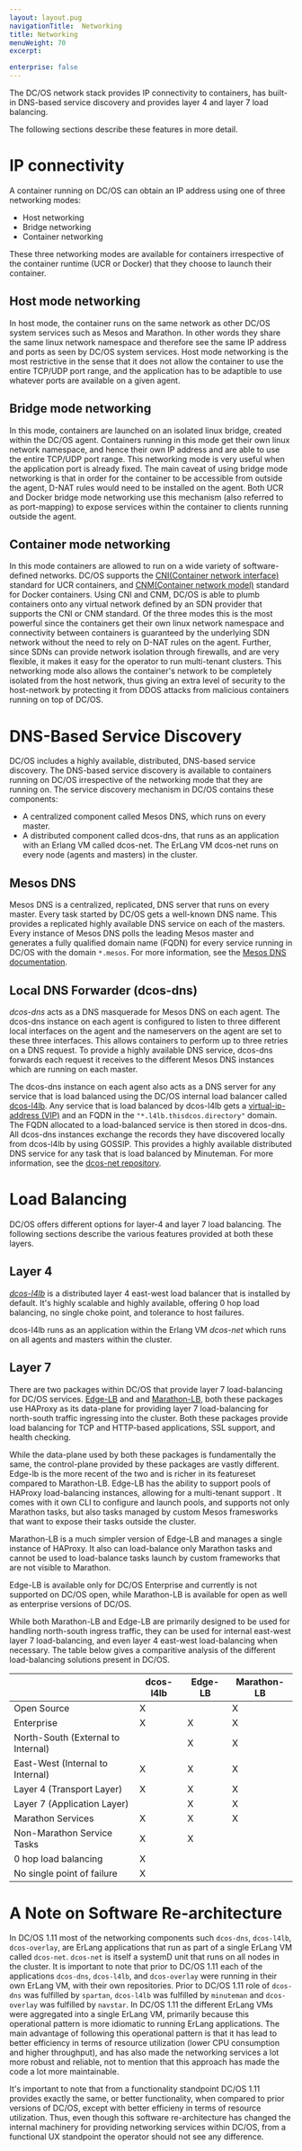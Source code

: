 ```yaml
---
layout: layout.pug
navigationTitle:  Networking
title: Networking
menuWeight: 70
excerpt:

enterprise: false
---
```


<!-- This source repo for this topic is https://github.com/dcos/dcos-docs -->


The DC/OS network stack provides IP connectivity to containers, has built-in DNS-based service discovery and provides layer 4 and layer 7 load balancing.

The following sections describe these features in more detail.

# IP connectivity
A container running on DC/OS can obtain an IP address using one of three networking modes:
* Host networking
* Bridge networking
* Container networking

These three networking modes are available for containers irrespective of the container runtime (UCR or Docker) that they choose to launch their container. 

## Host mode networking
In host mode, the container runs on the same network as other DC/OS system services such as Mesos and Marathon. In other words they share the same linux network namespace and therefore see the same IP address and ports as seen by DC/OS system services. Host mode networking is the most restrictive in the sense that it does not allow the container to use the entire TCP/UDP port range, and the application has to be adaptible to use whatever ports are available on a given agent. 

## Bridge mode networking
In this mode, containers are launched on an isolated linux bridge, created within the DC/OS agent. Containers running in this mode get their own linux network namespace, and hence their own IP address and are able to use the entire TCP/UDP port range. This networking mode is very useful when the application port is already fixed. The main caveat of using bridge mode networking is that in order for the container to be accessible from outside the agent, D-NAT rules would need to be installed on the agent. Both UCR and Docker bridge mode networking use this mechanism (also referred to as port-mapping) to expose services within the container to clients running outside the agent.

## Container mode networking
In this mode containers are allowed to run on a wide variety of software-defined networks. DC/OS supports the [CNI(Container network interface)](https://github.com/containernetworking/cni) standard for UCR containers, and [CNM(Container network model)](https://github.com/docker/libnetwork) standard for Docker containers. Using CNI and CNM, DC/OS is able to plumb containers onto any virtual network defined by an SDN provider that supports the CNI or CNM standard. Of the three modes this is the most powerful since the containers get their own linux network namespace and connectivity between containers is guaranteed by the underlying SDN network without the need to rely on D-NAT rules on the agent. Further, since SDNs can provide network isolation through firewalls, and are very flexible, it makes it easy for the operator to run multi-tenant clusters. This networking mode also allows the container's network to be completely isolated from the host network, thus giving an extra level of security to the host-network by protecting it from DDOS attacks from malicious containers running on top of DC/OS.

# DNS-Based Service Discovery
DC/OS includes a highly available, distributed, DNS-based service discovery. The DNS-based service discovery is available to containers running on DC/OS irrespective of the networking mode that they are running on. The service discovery mechanism in DC/OS contains these components:

- A centralized component called Mesos DNS, which runs on every master.
- A distributed component called dcos-dns, that runs as an application with an Erlang VM called dcos-net. The ErLang VM dcos-net runs on every node (agents and masters) in the cluster.

## Mesos DNS
Mesos DNS is a centralized, replicated, DNS server that runs on every master. Every task started by DC/OS gets a well-known DNS name. This provides a replicated highly available DNS service on each of the masters. Every instance of Mesos DNS polls the leading Mesos master and generates a fully qualified domain name (FQDN) for every service running in DC/OS with the domain `*.mesos`.  For more information, see the [Mesos DNS documentation](/pages/1.11/networking/DNS/mesos-dns/).

## Local DNS Forwarder (dcos-dns)
*dcos-dns* acts as a DNS masquerade for Mesos DNS on each agent. The dcos-dns instance on each agent is configured to listen to three different local interfaces on the agent and the nameservers on the agent are set to these three interfaces. This allows containers to perform up to three retries on a DNS request. To provide a highly available DNS service, dcos-dns forwards each request it receives to the different Mesos DNS instances which are running on each master.

The dcos-dns instance on each agent also acts as a DNS server for any service that is load balanced using the DC/OS internal load balancer called [dcos-l4lb](/pages/1.11/networking/load-balancing-vips/). Any service that is load balanced by dcos-l4lb gets a [virtual-ip-address (VIP)](/pages/1.11/networking/load-balancing-vips/virtual-ip-addresses/) and an FQDN in the `"*.l4lb.thisdcos.directory"` domain. The FQDN allocated to a load-balanced service is then stored in dcos-dns. All dcos-dns instances exchange the records they have discovered locally from dcos-l4lb by using GOSSIP. This provides a highly available distributed DNS service for any task that is load balanced by Minuteman. For more information, see the [dcos-net repository](https://github.com/dcos/dcos-net/blob/master/docs/dcos_dns.md).

# Load Balancing
DC/OS offers different options for layer-4 and layer 7 load balancing. The following sections describe the various features provided at both these layers.

## Layer 4
*[dcos-l4lb](/pages/1.11/networking/load-balancing-vips/)* is a distributed layer 4 east-west load balancer that is installed by default. 
It's highly scalable and highly available, offering 0 hop load balancing, no single choke point,
and tolerance to host failures. 

dcos-l4lb runs as an application within the Erlang VM *dcos-net* which runs on all agents and masters within the cluster.


## Layer 7
There are two packages within DC/OS that provide layer 7 load-balancing for DC/OS services. [Edge-LB](/pages/services/edge-lb) and and [Marathon-LB](/pages/services/marathon-lb), both these packages use HAProxy as its data-plane for providing layer 7 load-balancing for north-south traffic ingressing into the cluster. Both these packages provide load balancing for TCP and HTTP-based applications, SSL support, and health checking. 

While the data-plane used by both these packages is fundamentally the same, the control-plane provided by these packages are vastly different. Edge-lb is the more recent of the two and is richer in its featureset compared to Marathon-LB. Edge-LB has the ability to support pools of HAProxy load-balancing instances, allowing for a multi-tenant support . It comes with it own CLI to configure and launch pools, and supports not only Marathon tasks, but also tasks managed by custom Mesos framesworks that want to expose their tasks outside the cluster. 

Marathon-LB is a much simpler version of Edge-LB and manages a single instance of HAProxy. It also can load-balance only Marathon tasks and cannot be used to load-balance tasks launch by custom frameworks that are not visible to Marathon.

Edge-LB is available only for DC/OS Enterprise and currently is not supported on DC/OS open, while Marathon-LB is available for open as well as enterprise versions of DC/OS.

While both Marathon-LB and Edge-LB are primarily designed to be used for handling north-south ingress traffic, they can be used for internal east-west layer 7 load-balancing, and even layer 4 east-west load-balancing when necessary. The table below gives a comparitive analysis of the different load-balancing solutions present in DC/OS.


|                                    | dcos-l4lb | Edge-LB | Marathon-LB |
|-----                               |-----------|---------|---|
| Open Source                        |     X     |         |      X      |
| Enterprise                         |     X     |    X    |      X      |
| North-South (External to Internal) |           |    X    |      X      |
| East-West (Internal to Internal)    |     X     |    X    |      X      |
| Layer 4 (Transport Layer)          |     X     |    X    |      X      |
| Layer 7 (Application Layer)        |           |    X    |      X      |
| Marathon Services                  |     X     |    X    |      X      |
| Non-Marathon Service Tasks         |     X     |    X    |             |
| 0 hop load balancing               |     X     |         |             |
| No single point of failure         |     X     |         |             |



# A Note on Software Re-architecture
In DC/OS 1.11 most of the networking components such `dcos-dns`, `dcos-l4lb`, `dcos-overlay`, are ErLang applications that run as part of a single ErLang VM called `dcos-net`. `dcos-net` is itself a systemD unit that runs on all nodes in the cluster. It is important to note that prior to DC/OS 1.11 each of the applications `dcos-dns`, `dcos-l4lb`, and `dcos-overlay` were running in their own ErLang VM, with their own repositories. Prior to DC/OS 1.11 role of `dcos-dns` was fulfilled by `spartan`, `dcos-l4lb` was fulfilled by `minuteman` and `dcos-overlay` was fulfilled by `navstar`. In DC/OS 1.11 the different ErLang VMs were aggregated into a single ErLang VM, primarily because this operational pattern is more idiomatic to running ErLang applications. The main advantage of following this operational pattern is that it has lead to better efficiency in terms of resource utilization (lower CPU consumption and higher throughput), and has also made the networking services a lot more robust and reliable, not to mention that this approach has made the code a lot more maintainable. 

It's important to note that from a functionality standpoint DC/OS 1.11 provides exactly the same, or better functionality, when compared to prior versions of DC/OS, except with better efficieny in terms of resource utilization. Thus, even though this software re-architecture has changed the internal machinery for providing networking services within DC/OS, from a functional UX standpoint the operator should not see any difference.




